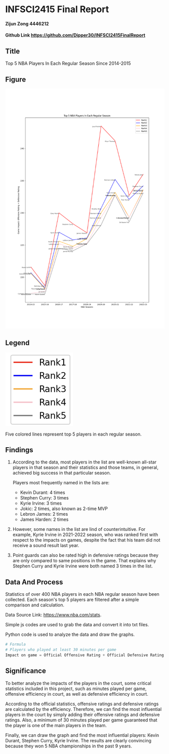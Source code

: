 # INFSCI2415 Final Report

#### Zijun Zong 4446212

#### Github Link https://github.com/Dipper30/INFSCI2415FinalReport

## Title

Top 5 NBA Players In Each Regular Season Since 2014-2015

## Figure

![figure](figure.png)

## Legend

![legend](legend.png)

Five colored lines represent top 5 players in each regular season.

## Findings

1. According to the data, most players in the list are well-known all-star players in that season and their statistics and those teams, in general, achieved big success in that particular season.

    Players most frequently named in the lists are:
      - Kevin Durant: 4 times
      - Stephen Curry: 3 times
      - Kyrie Irvine: 3 times
      - Jokic: 2 times, also known as 2-time MVP
      - Lebron James: 2 times
      - James Harden: 2 times

2. However, some names in the list are lind of counterintuitive. For example, Kyrie Irvine in 2021-2022 season, who was ranked first with respect to the impacts on games, despite the fact that his team did not receive a sound result last year.

3. Point guards can also be rated high in defensive ratings because they are only compared to same positions in the game. That explains why Stephen Curry and Kyrie Irvine were both named 3 times in the list.

## Data And Process

Statistics of over 400 NBA players in each NBA regular season have been collected. Each season's top 5 players are filtered after a simple comparison and calculation.

Data Source Link: https://www.nba.com/stats.

Simple js codes are used to grab the data and convert it into txt files.

Python code is used to analyze the data and draw the graphs.

```python
# Formula
# Players who played at least 30 minutes per game
Impact on game = Official Offensive Rating + Official Defensive Rating
```

## Significance

To better analyze the impacts of the players in the court, some critical statistics included in this project, such as minutes played per game, offensive efficiency in court, as well as defensive efficiency in court.

According to the official statistics, offensive ratings and defensive ratings are calculated by the efficiency. Therefore, we can find the most influential players in the court by simply adding their offensive ratings and defensive ratings. Also, a minimum of 30 minutes played per game guaranteed that the player is one of the main players in the team.

Finally, we can draw the graph and find the most influential players: Kevin Durant, Stephen Curry, Kyrie Irvine. The results are clearly convincing because they won 5 NBA championships in the past 9 years.